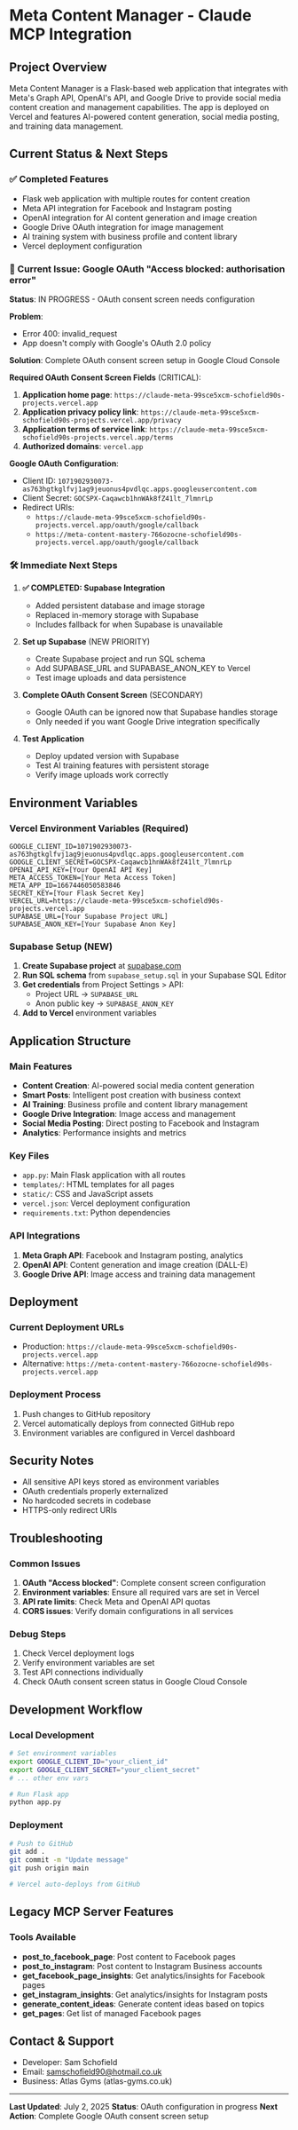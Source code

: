 # Meta Content Manager - Claude MCP Integration

## Project Overview
Meta Content Manager is a Flask-based web application that integrates with Meta's Graph API, OpenAI's API, and Google Drive to provide social media content creation and management capabilities. The app is deployed on Vercel and features AI-powered content generation, social media posting, and training data management.

## Current Status & Next Steps

### ✅ Completed Features
- Flask web application with multiple routes for content creation
- Meta API integration for Facebook and Instagram posting
- OpenAI integration for AI content generation and image creation
- Google Drive OAuth integration for image management
- AI training system with business profile and content library
- Vercel deployment configuration

### 🚨 Current Issue: Google OAuth "Access blocked: authorisation error"
**Status**: IN PROGRESS - OAuth consent screen needs configuration

**Problem**: 
- Error 400: invalid_request
- App doesn't comply with Google's OAuth 2.0 policy

**Solution**: Complete OAuth consent screen setup in Google Cloud Console

**Required OAuth Consent Screen Fields** (CRITICAL):
1. **Application home page**: `https://claude-meta-99sce5xcm-schofield90s-projects.vercel.app`
2. **Application privacy policy link**: `https://claude-meta-99sce5xcm-schofield90s-projects.vercel.app/privacy`
3. **Application terms of service link**: `https://claude-meta-99sce5xcm-schofield90s-projects.vercel.app/terms`
4. **Authorized domains**: `vercel.app`

**Google OAuth Configuration**:
- Client ID: `1071902930073-as763hgtkglfvj1ag9jeuonus4pvdlqc.apps.googleusercontent.com`
- Client Secret: `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`
- Redirect URIs: 
  - `https://claude-meta-99sce5xcm-schofield90s-projects.vercel.app/oauth/google/callback`
  - `https://meta-content-mastery-766ozocne-schofield90s-projects.vercel.app/oauth/google/callback`

### 🛠️ Immediate Next Steps

1. **✅ COMPLETED: Supabase Integration** 
   - Added persistent database and image storage
   - Replaced in-memory storage with Supabase
   - Includes fallback for when Supabase is unavailable

2. **Set up Supabase** (NEW PRIORITY)
   - Create Supabase project and run SQL schema
   - Add SUPABASE_URL and SUPABASE_ANON_KEY to Vercel
   - Test image uploads and data persistence

3. **Complete OAuth Consent Screen** (SECONDARY)
   - Google OAuth can be ignored now that Supabase handles storage
   - Only needed if you want Google Drive integration specifically

4. **Test Application**
   - Deploy updated version with Supabase
   - Test AI training features with persistent storage
   - Verify image uploads work correctly

## Environment Variables

### Vercel Environment Variables (Required)
```
GOOGLE_CLIENT_ID=1071902930073-as763hgtkglfvj1ag9jeuonus4pvdlqc.apps.googleusercontent.com
GOOGLE_CLIENT_SECRET=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
OPENAI_API_KEY=[Your OpenAI API Key]
META_ACCESS_TOKEN=[Your Meta Access Token]
META_APP_ID=1667446050583846
SECRET_KEY=[Your Flask Secret Key]
VERCEL_URL=https://claude-meta-99sce5xcm-schofield90s-projects.vercel.app
SUPABASE_URL=[Your Supabase Project URL]
SUPABASE_ANON_KEY=[Your Supabase Anon Key]
```

### Supabase Setup (NEW)
1. **Create Supabase project** at [supabase.com](https://supabase.com)
2. **Run SQL schema** from `supabase_setup.sql` in your Supabase SQL Editor
3. **Get credentials** from Project Settings > API:
   - Project URL → `SUPABASE_URL`
   - Anon public key → `SUPABASE_ANON_KEY`
4. **Add to Vercel** environment variables

## Application Structure

### Main Features
- **Content Creation**: AI-powered social media content generation
- **Smart Posts**: Intelligent post creation with business context
- **AI Training**: Business profile and content library management
- **Google Drive Integration**: Image access and management
- **Social Media Posting**: Direct posting to Facebook and Instagram
- **Analytics**: Performance insights and metrics

### Key Files
- `app.py`: Main Flask application with all routes
- `templates/`: HTML templates for all pages
- `static/`: CSS and JavaScript assets
- `vercel.json`: Vercel deployment configuration
- `requirements.txt`: Python dependencies

### API Integrations
1. **Meta Graph API**: Facebook and Instagram posting, analytics
2. **OpenAI API**: Content generation and image creation (DALL-E)
3. **Google Drive API**: Image access and training data management

## Deployment

### Current Deployment URLs
- Production: `https://claude-meta-99sce5xcm-schofield90s-projects.vercel.app`
- Alternative: `https://meta-content-mastery-766ozocne-schofield90s-projects.vercel.app`

### Deployment Process
1. Push changes to GitHub repository
2. Vercel automatically deploys from connected GitHub repo
3. Environment variables are configured in Vercel dashboard

## Security Notes
- All sensitive API keys stored as environment variables
- OAuth credentials properly externalized
- No hardcoded secrets in codebase
- HTTPS-only redirect URIs

## Troubleshooting

### Common Issues
1. **OAuth "Access blocked"**: Complete consent screen configuration
2. **Environment variables**: Ensure all required vars are set in Vercel
3. **API rate limits**: Check Meta and OpenAI API quotas
4. **CORS issues**: Verify domain configurations in all services

### Debug Steps
1. Check Vercel deployment logs
2. Verify environment variables are set
3. Test API connections individually
4. Check OAuth consent screen status in Google Cloud Console

## Development Workflow

### Local Development
```bash
# Set environment variables
export GOOGLE_CLIENT_ID="your_client_id"
export GOOGLE_CLIENT_SECRET="your_client_secret"
# ... other env vars

# Run Flask app
python app.py
```

### Deployment
```bash
# Push to GitHub
git add .
git commit -m "Update message"
git push origin main

# Vercel auto-deploys from GitHub
```

## Legacy MCP Server Features

### Tools Available
- **post_to_facebook_page**: Post content to Facebook pages
- **post_to_instagram**: Post content to Instagram Business accounts
- **get_facebook_page_insights**: Get analytics/insights for Facebook pages
- **get_instagram_insights**: Get analytics/insights for Instagram posts
- **generate_content_ideas**: Generate content ideas based on topics
- **get_pages**: Get list of managed Facebook pages

## Contact & Support
- Developer: Sam Schofield
- Email: samschofield90@hotmail.co.uk
- Business: Atlas Gyms (atlas-gyms.co.uk)

---

**Last Updated**: July 2, 2025
**Status**: OAuth configuration in progress
**Next Action**: Complete Google OAuth consent screen setup